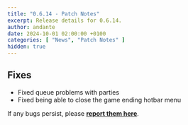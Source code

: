 ```yaml
---
title: "0.6.14 - Patch Notes"
excerpt: Release details for 0.6.14.
author: andante
date: 2024-10-01 02:00:00 +0100
categories: [ "News", "Patch Notes" ]
hidden: true
---
```


## Fixes

- Fixed queue problems with parties
- Fixed being able to close the game ending hotbar menu

If any bugs persist, please [**report them here**](https://github.com/mcbrawls/brawls-issues/issues).
